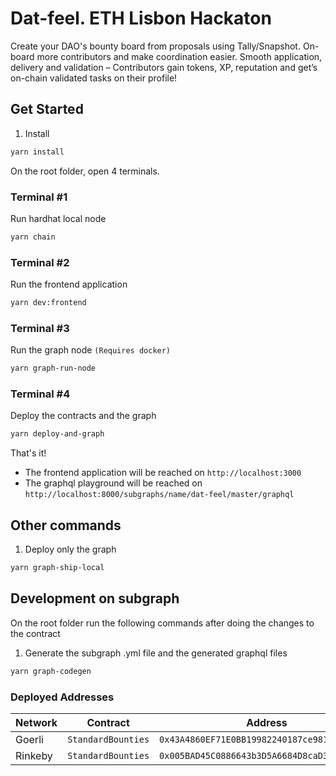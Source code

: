 # Dat-feel. ETH Lisbon Hackaton

Create your DAO's bounty board from proposals using Tally/Snapshot. On-board more contributors and make coordination easier. Smooth application, delivery and validation – Contributors gain tokens, XP, reputation and get’s on-chain validated tasks on their profile!

## Get Started

1. Install

```sh
yarn install
```

On the root folder, open 4 terminals.

### Terminal #1

Run hardhat local node

```sh
yarn chain
```

### Terminal #2

Run the frontend application

```sh
yarn dev:frontend
```

### Terminal #3

Run the graph node `(Requires docker)`

```sh
yarn graph-run-node
```

### Terminal #4

Deploy the contracts and the graph

```sh
yarn deploy-and-graph
```

That's it!

- The frontend application will be reached on `http://localhost:3000`
- The graphql playground will be reached on `http://localhost:8000/subgraphs/name/dat-feel/master/graphql`

## Other commands

1. Deploy only the graph

```sh
yarn graph-ship-local
```

## Development on subgraph

On the root folder run the following commands after doing the changes to the contract

1. Generate the subgraph .yml file and the generated graphql files

```sh
yarn graph-codegen
```

### Deployed Addresses

| Network | Contract           | Address                                      |
| ------- | ------------------ | -------------------------------------------- |
| Goerli  | `StandardBounties` | `0x43A4860EF71E0BB19982240187ce981423B42AcA` |
| Rinkeby | `StandardBounties` | `0x005BAD45C0886643b3D5A6684D8caD3d66F60761` |
